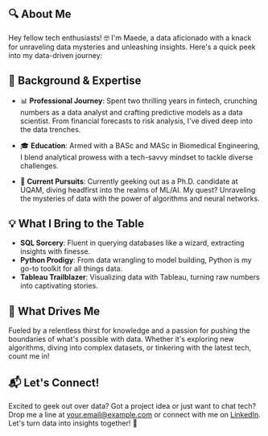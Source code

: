 ## 🔍 About Me

Hey fellow tech enthusiasts! 🤓 I'm Maede, a data aficionado with a knack for unraveling data mysteries and unleashing insights. Here's a quick peek into my data-driven journey:

## 💼 Background & Expertise

- 📊 **Professional Journey**: Spent two thrilling years in fintech, crunching numbers as a data analyst and crafting predictive models as a data scientist. From financial forecasts to risk analysis, I've dived deep into the data trenches.

- 🎓 **Education**: Armed with a BASc and MASc in Biomedical Engineering, I blend analytical prowess with a tech-savvy mindset to tackle diverse challenges.

- 🤖 **Current Pursuits**: Currently geeking out as a Ph.D. candidate at UQAM, diving headfirst into the realms of ML/AI. My quest? Unraveling the mysteries of data with the power of algorithms and neural networks.

## 💡 What I Bring to the Table

- **SQL Sorcery**: Fluent in querying databases like a wizard, extracting insights with finesse.
- **Python Prodigy**: From data wrangling to model building, Python is my go-to toolkit for all things data.
- **Tableau Trailblazer**: Visualizing data with Tableau, turning raw numbers into captivating stories.

## 🚀 What Drives Me

Fueled by a relentless thirst for knowledge and a passion for pushing the boundaries of what's possible with data. Whether it's exploring new algorithms, diving into complex datasets, or tinkering with the latest tech, count me in!

## 📬 Let's Connect!

Excited to geek out over data? Got a project idea or just want to chat tech? Drop me a line at [your.email@example.com](mailto:your.email@example.com) or connect with me on [LinkedIn](https://www.linkedin.com/in/yourlinkedinprofile/). Let's turn data into insights together! 🌟
